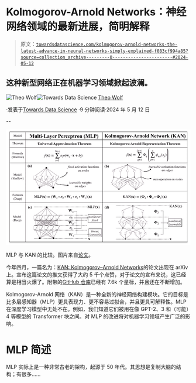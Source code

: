 # Kolmogorov-Arnold Networks：神经网络领域的最新进展，简明解释

> 原文：[`towardsdatascience.com/kolmogorov-arnold-networks-the-latest-advance-in-neural-networks-simply-explained-f083cf994a85?source=collection_archive---------0-----------------------#2024-05-12`](https://towardsdatascience.com/kolmogorov-arnold-networks-the-latest-advance-in-neural-networks-simply-explained-f083cf994a85?source=collection_archive---------0-----------------------#2024-05-12)

## 这种新型网络正在机器学习领域掀起波澜。

[](https://medium.com/@theo.wolf?source=post_page---byline--f083cf994a85--------------------------------)![Theo Wolf](https://medium.com/@theo.wolf?source=post_page---byline--f083cf994a85--------------------------------)[](https://towardsdatascience.com/?source=post_page---byline--f083cf994a85--------------------------------)![Towards Data Science](https://towardsdatascience.com/?source=post_page---byline--f083cf994a85--------------------------------) [Theo Wolf](https://medium.com/@theo.wolf?source=post_page---byline--f083cf994a85--------------------------------)

·发表于[Towards Data Science](https://towardsdatascience.com/?source=post_page---byline--f083cf994a85--------------------------------) ·9 分钟阅读·2024 年 5 月 12 日

--

![](img/e16cf3f974c2c32b49abf83ee0870196.png)

MLP 与 KAN 的比较。图片来自[论文](https://arxiv.org/abs/2404.19756)。

今年四月，一篇名为：[KAN: Kolmogorov–Arnold Networks](https://arxiv.org/abs/2404.19756)的论文出现在 arXiv 上。宣布这篇论文的推文获得了大约 5 千个点赞，对于论文的宣布来说，这已经算是相当火爆了。附带的[GitHub 仓库](https://github.com/KindXiaoming/pykan)已经有 7.6k 个星标，并且还在不断增加。

Kolmogorov-Arnold 网络（KAN）是一种全新的神经网络构建模块。它的目标是比多层感知器（MLP）更具表现力、更不容易过拟合，并且更具可解释性。MLP 在深度学习模型中无处不在。例如，我们知道它们被用在像 GPT-2、3 和（可能）4 等模型的 Transformer 块之间。对 MLP 的改进将对机器学习领域产生广泛的影响。

# MLP 简述

MLP 实际上是一种非常古老的架构，起源于 50 年代。其思想是复制大脑的结构；有很多……
